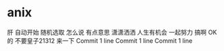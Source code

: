 # anix
肝
自动开始
随机选取
怎么说
有点意思
潇潇洒洒
人生有机会
一起努力
搞啊
OK 的
不要皇子21312
来一下
Commit 1 line
Commit 1 line
Commit 1 line


